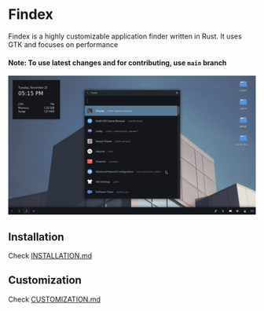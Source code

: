 # Findex

Findex is a highly customizable application finder written in Rust. It uses GTK and focuses on performance
#### Note: To use latest changes and for contributing, use `main` branch

![Screenshot](screenshot.png)

## Installation
Check [INSTALLATION.md](./INSTALLATION.md)

## Customization
Check [CUSTOMIZATION.md](./CUSTOMIZATION.md)
